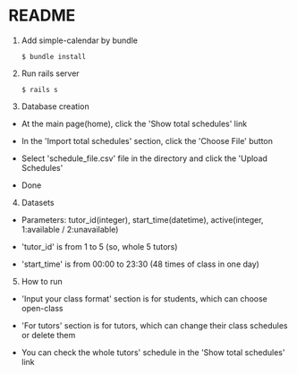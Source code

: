 # README

1. Add simple-calendar by bundle

   ```
   $ bundle install
   ```

2. Run rails server

   ```
   $ rails s
   ```

3. Database creation

- At the main page(home), click the 'Show total schedules' link

- In the 'Import total schedules' section, click the 'Choose File' button

- Select 'schedule_file.csv' file in the directory and click the 'Upload Schedules'

- Done

4. Datasets

- Parameters: tutor_id(integer), start_time(datetime), active(integer, 1:available / 2:unavailable)

- 'tutor_id' is from 1 to 5 (so, whole 5 tutors)

- 'start_time' is from 00:00 to 23:30 (48 times of class in one day)

5. How to run

- 'Input your class format' section is for students, which can choose open-class

- 'For tutors' section is for tutors, which can change their class schedules or delete them

- You can check the whole tutors' schedule in the 'Show total schedules' link
